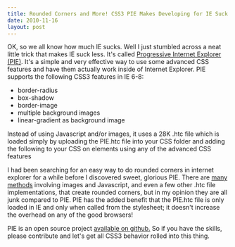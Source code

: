 ```yaml
---
title: Rounded Corners and More! CSS3 PIE Makes Developing for IE Suck Less.
date: 2010-11-16
layout: post
---
```

OK, so we all know how much IE sucks. Well I just stumbled across a neat little trick that makes IE suck less. It's called <a href="http://css3pie.com">Progressive Internet Explorer (PIE)</a>. It's a simple and very effective way to use some advanced CSS features and have them actually work inside of Internet Explorer. PIE supports the following CSS3 features in IE 6-8:

<ul>
<li>border-radius
<li>box-shadow
<li>border-image
<li>multiple background images
<li>linear-gradient as background image
</ul>

Instead of using Javascript and/or images, it uses a 28K .htc file which is loaded simply by uploading the PIE.htc file into your CSS folder and adding the following to your CSS on elements using any of the advanced CSS features

<script src="http://pastebin.com/embed_js.php?i=af8f5GT5"></script>

I had been searching for an easy way to do rounded corners in internet explorer for a while before I discovered sweet, glorious PIE. There are <a href="http://css3pie.com/documentation/product-comparison/">many methods</a> involving images and Javascript, and even a few other .htc file implementations, that create rounded corners, but in my opinion they are all junk compared to PIE. PIE has the added benefit that the PIE.htc file is only loaded in IE and only when called from the stylesheet; it doesn't increase the overhead on any of the good browsers!

PIE is an open source project <a href="https://github.com/lojjic/PIE">available on github.</a> So if you have the skills, please contribute and let's get all CSS3 behavior rolled into this thing.

